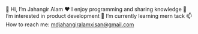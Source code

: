  👋 Hi, I’m Jahangir Alam
	♥️ I enjoy programming and sharing knowledge
 👀 I’m interested in product development
 🌱 I’m currently learning mern tack
 📫 How to reach me: mdjahangiralamxisan@gmail.com
